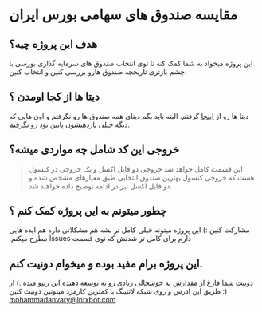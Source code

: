# مقایسه صندوق های سهامی بورس ایران 

## هدف این پروژه چیه؟ 
این پروژه میخواد به شما کمک کنه تا توی انتخاب صندوق های سرمایه گذاری بورسی با چشم بازتری تاریخچه صندوق هارو بررسی کنین و انتخاب کنین.

## دیتا ها از کجا اومدن ؟
دیتا ها رو از [اینجا](http://fipiran.ir/DataService/MFNAVIndex) گرفتم.
البته باید بگم دیتای همه صندوق ها رو نگرفتم و اون هایی که دیگه خیلی بازدهیشون پایین بود رو نگرفتم.

## خروجی این کد شامل چه مواردی میشه؟ 
> این قسمت کامل خواهد شد
خروجی دو فایل اکسل و یک خروجی در کنسول هست که خروجی کنسول بهترین صندوق انتخابی طبق معیارهای مشخص شده و دو فایل اکسل نیز در ادامه توضیح داده خواهند شد. 

## چطور میتونم به این پروژه کمک کنم ؟ 
مشارکت کنین :) این پروژه میتونه خیلی کامل تر بشه هم مشکلاتی داره هم ایده هایی دارم برای کامل تر شدنش که توی قسمت&#x202b; Issues مطرح میکنم.

## این پروژه برام مفید بوده و میخوام دونیت کنم.
دونیت شما فارغ از مقدارش یه خوشحالی زیادی رو به توسعه دهنده این ریپو میده :) 
از طریق این ادرس و روی شبکه لاتنینگ با کمترین کارمزد میتونین دونیت کنین :)
mohammadanvary@lntxbot.com
